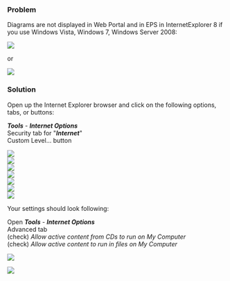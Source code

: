 ### Problem

Diagrams are not displayed in Web Portal and in EPS in InternetExplorer
8 if you use Windows Vista, Windows 7, Windows Server 2008:

![](//images.ctfassets.net/utx1h0gfm1om/118U2wGZuo0AMCeeGWOSQS/7002ca0ff0c85f42b2494d5b709ae1bc/328059.png)

or

![](//images.ctfassets.net/utx1h0gfm1om/5ZWOjf9DwsOQ6c6iQW6AuY/b405b9c8bb3e03c0c701eb47f90c907d/328058.png)

### Solution

Open up the Internet Explorer browser and click on the following
options, tabs, or buttons:

***Tools*** - ***Internet Options***  
Security tab for "***Internet***"  
Custom Level... button

![](//images.ctfassets.net/utx1h0gfm1om/2yYIwkdhEU88cAE46ycUuq/1c1461219ad7d3e136e0cfe39758d069/327987.png)  
![](//images.ctfassets.net/utx1h0gfm1om/5fmrOsLyLCIgEkMmqW8C6s/09240fb2e0bf604331d96031a333017b/328052.png)  
![](//images.ctfassets.net/utx1h0gfm1om/3Z50BnAsp2qi6uasawYwus/5d49c4cf2082cbcddb15c813650e5cc3/328053.png)  
![](//images.ctfassets.net/utx1h0gfm1om/4vSYeUbsacAYUSYw86QWe8/b7a702f93007bc5bfc9054704cbf215c/328054.png)  
![](//images.ctfassets.net/utx1h0gfm1om/6vlYfGv0LCseSSasuauM0C/60f3a284d7228788286e81fc6a5e14ec/328055.png)  
![](//images.ctfassets.net/utx1h0gfm1om/6HbTZKacsEkquKcqKGikGQ/6f0f8748d8fee24a8670324f202788bd/328056.png)  
![](//images.ctfassets.net/utx1h0gfm1om/4Mtb0VnCA8CKAiyWwkoWQI/50328d7532809bd620ad622b2fa88097/328057.png)

Your settings should look following:

Open ***Tools*** - ***Internet Options***  
Advanced tab  
(check) *Allow active content from CDs to run on My Computer*  
(check) *Allow active content to run in files on My Computer*

![](//images.ctfassets.net/utx1h0gfm1om/5errOIpp9SWMQWaqeSWUUw/12b08799b5504fcdd8b4d6e6d027e82d/328060.png)

![](//images.ctfassets.net/utx1h0gfm1om/22muQjRkvKgieKEc0GcASE/83746b087dff06e5906e958fc4645222/328061.png)

